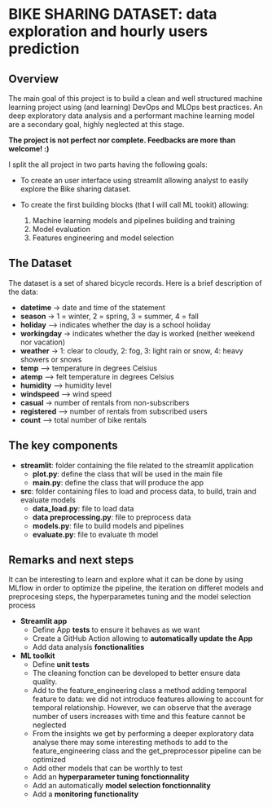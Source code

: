 # BIKE SHARING DATASET: data exploration and hourly users prediction


## Overview
The main goal of this project is to build a clean and well structured machine learning project using (and learning) DevOps and MLOps best practices. An deep exploratory data analysis and a performant machine learning model are a secondary goal, highly neglected at this stage.

**The project is not perfect nor complete. Feedbacks are more than welcome! :)**

I split the all project in two parts having the following goals:
- To create an user interface using streamlit allowing analyst to easily explore the Bike sharing dataset.

- To create the first building blocks (that I will call ML tookit) allowing:
    1) Machine learning models and pipelines building and training
    2) Model evaluation
    3) Features engineering and model selection




## The Dataset

The dataset is a set of shared bicycle records. 
Here is a brief description of the data:
- **datetime** ->​ date and time of the statement
- **season​** -> 1 = winter, 2 = spring, 3 = summer, 4 = fall
- **holiday** ​–> indicates whether the day is a school holiday
- **workingday** ->​ indicates whether the day is worked (neither weekend nor vacation)
- **weather​** -> 1: clear to cloudy, 2: fog, 3: light rain or snow, 4: heavy showers or snows
- **temp** ​–> temperature in degrees Celsius
- **atemp** ​–> felt temperature in degrees Celsius
- **humidity​** –> humidity level
- **windspeed** ​–> wind speed
- **casual​** -> number of rentals from non-subscribers
- **registered** ​–> number of rentals from subscribed users
- **count** ​–> total number of bike rentals


## The key components

- **streamlit**: folder containing the file related to the streamlit application 
    - **plot.py**: define the class that will be used in the main file
    - **main.py**: define the class that will produce the app
- **src**: folder containing files to load and process data, to build, train and evaluate models
    - **data_load.py**: file to load data
    - **data preprocessing.py**: file to preprocess data
    - **models.py**: file to build models and pipelines
    - **evaluate.py**: file to evaluate th model

## Remarks and next steps
It can be interesting to learn and explore what it can be done by using MLflow in order to optimize the pipeline, the iteration on differet models and preprocesing steps, the hyperparametes tuning and the model selection process
- **Streamlit app**
    - Define App **tests** to ensure it behaves as we want
    - Create a GitHub Action allowing to **automatically update the App**
    - Add data analysis **fonctionalities**
- **ML toolkit**
    - Define **unit tests**
    - The cleaning fonction can be developed to better ensure data quality.
    - Add to the feature_engineering class a method adding temporal feature to data: we did not introduce features allowing to account for temporal relationship. However, we can observe that the average number of users increases with time and this feature cannot be neglected
    - From the insights we get by performing a deeper exploratory data analyse there may some interesting methods to add to the feature_engineering class and the get_preprocessor pipeline can be optimized  
    - Add other models that can be worthly to test
    - Add an **hyperparameter tuning fonctionnality**
    - Add an automatically **model selection fonctionnality**
    - Add a **monitoring functionality**

